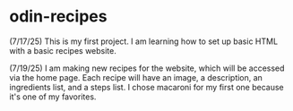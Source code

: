 # odin-recipes
(7/17/25)
This is my first project.
I am learning how to set up basic HTML with a basic recipes website.

(7/19/25)
I am making new recipes for the website, which will be accessed via the
home page. Each recipe will have an image, a description, an
ingredients list, and a steps list. I chose macaroni for my first one
because it's one of my favorites.